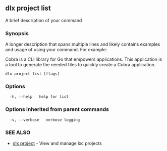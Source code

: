 ## dlx project list

A brief description of your command

### Synopsis

A longer description that spans multiple lines and likely contains examples
and usage of using your command. For example:

Cobra is a CLI library for Go that empowers applications.
This application is a tool to generate the needed files
to quickly create a Cobra application.

```
dlx project list [flags]
```

### Options

```
  -h, --help   help for list
```

### Options inherited from parent commands

```
  -v, --verbose   verbose logging
```

### SEE ALSO

* [dlx project](/docs/cmd/dlx_project)	 - View and manage lxc projects

